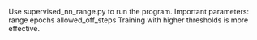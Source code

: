 Use supervised_nn_range.py to run the program.
Important parameters:
  range
  epochs
  allowed_off_steps
Training with higher thresholds is more effective.
